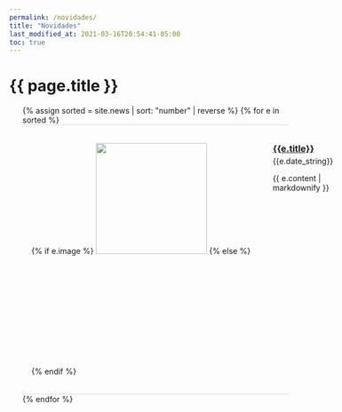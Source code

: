 ```yaml
---
permalink: /novidades/
title: "Novidades"
last_modified_at: 2021-03-16T20:54:41-05:00
toc: true
---
```


<div id="main" role="main">

<h1>{{ page.title }}</h1>

<style type="text/css">
ul.news-list {
  list-style-type: none;
  padding-bottom: 2rem;
}
ul.news-list li.event-single {
  margin-left: 0;
  padding: 2rem 1rem;
  border-top: 1px solid #dddddd;
  display: flex;
  flex-direction: row;
  align-items: flex-start;
}
ul.news-list li.event-single .event-photo {
  flex-shrink: 0;
  padding-right: 2.5rem;
}
ul.news-list li.event-single .event-info h4 {
  margin-top: 0;
  margin-bottom: 0.25rem;
  font-size: 16px;
}
ul.news-list li.event-single .event-info div.event-info-details {
  margin-bottom: 1.5rem;
}
ul.news-list li.event-single .event-info div.event-info-details div.event-info-date {
  margin-bottom: 0rem;
}
ul.news-list li.event-single .event-info div.event-info-details div.event-info-location {
  margin-bottom: 0rem;
}
ul.news-list li.event-single .event-info p:last-of-type {
  margin-bottom: 0;
}
ul.news-list li.event-single:last-of-type {
  border-bottom: 1px solid #dddddd;
}
@media (max-width: 767px) {
  ul.news-list li.event-single {
    flex-direction: column;
  }
  ul.news-list li.event-single .event-photo {
    padding-right: 0;
  }
  ul.news-list li.event-single .event-info h4 {
    margin-top: 1.5rem;
  }
}
@media (max-width: 480px) {
  ul.news-list li.event-single .event-info h4 {
    font-size: 14px;
  }
  ul.news-list li.event-single .event-info p {
    font-size: 12px;
  }
}
</style>

<ul class="news-list">
  {% assign sorted = site.news | sort: "number" | reverse %}
  {% for e in sorted %}
    <li class="event-single">
      <div class="event-photo">
        {% if e.image %}
          <img src="{{e.image | relative_url }}" style="width: 200px;">
        {% else %}
          <div style="width: 200px; height: 200px;"></div>
        {% endif %}
      </div>
      <div class="event-info">
        <h4>
          <a href="{{e.link}}" target="_blank">{{e.title}}</a>
        </h4>
        {{e.date_string}}
        <p>
          {{ e.content | markdownify }}
        </p>
      </div>
    </li>
  {% endfor %}
</ul>
